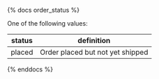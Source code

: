 {% docs order_status %}

One of the following values:

| status            | definition                                |
|-------------------|-------------------------------------------|
| placed            | Order placed but not yet shipped          |

{% enddocs %}